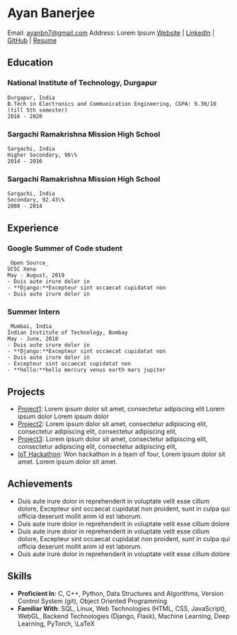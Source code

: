 # Ayan Banerjee

Email: ayanbn7@gmail.com
Address: Lorem Ipsum
[Website](https://ayan-b.github.io/) | [LinkedIn](https://www.linkedin.com/in/ayanb/) | [GitHub](https://www.github.com) | [Resume](./main.pdf)

## Education

### National Institute of Technology, Durgapur

    Durgapur, India
    B.Tech in Electronics and Communication Engineering, CGPA: 9.30/10 (till 5th semester)
    2016 - 2020

### Sargachi Ramakrishna Mission High School

    Sargachi, India
    Higher Secondary, 96\%
    2014 - 2016

### Sargachi Ramakrishna Mission High School

    Sargachi, India
    Secondary, 92.43\%
    2008 - 2014


## Experience

### Google Summer of Code student

    _Open Source_
    UCSC Xena
    May - August, 2019
    - Duis aute irure dolor in
    - **Django:**Excepteur sint occaecat cupidatat non
    - Duis aute irure dolor in

### Summer Intern

    _Mumbai, India_
    Indian Institute of Technology, Bombay
    May - June, 2018
    - Duis aute irure dolor in
    - **Django:**Excepteur sint occaecat cupidatat non
    - Duis aute irure dolor in
    - Excepteur sint occaecat cupidatat non
    - **hello:**hello mercury venus earth mars jupiter


## Projects

- [Project1](https://foo.bar): Lorem ipsum dolor sit amet, consectetur adipiscing elit Lorem ipsum dolor Lorem ipsum dolor
- [Project2](https://foo.bar): Lorem ipsum dolor sit amet, consectetur adipiscing elit, consectetur adipiscing elit, consectetur adipiscing elit,
- [Project3](https://foo.bar): Lorem ipsum dolor sit amet, consectetur adipiscing elit, consectetur adipiscing elit, consectetur adipiscing elit,
- [IoT Hackathon](https://hacakathon.com): Won hackathon in a team of four, Lorem ipsum dolor sit amet. Lorem ipsum dolor sit amet.

## Achievements

- Duis aute irure dolor in reprehenderit in voluptate velit esse cillum dolore, Excepteur sint occaecat cupidatat non proident, sunt in culpa qui officia deserunt mollit anim id est laborum.
- Duis aute irure dolor in reprehenderit in voluptate velit esse cillum dolore
- Duis aute irure dolor in reprehenderit in voluptate velit esse cillum dolore, Excepteur sint occaecat cupidatat non proident, sunt in culpa qui officia deserunt mollit anim id est laborum.
- Duis aute irure dolor in reprehenderit in voluptate velit esse cillum dolore

## Skills

- **Proficient In**: C, C++, Python, Data Structures and Algorithms, Version Control System (git), Object Oriented Programming
- **Familiar With**: SQL, Linux, Web Technologies (HTML, CSS, JavaScript), WebGL, Backend Technologies (Django, Flask), Machine Learning, Deep Learning, PyTorch, \LaTeX
